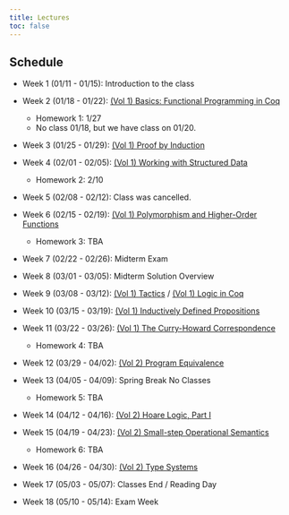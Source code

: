 ```yaml
---
title: Lectures
toc: false
---
```


## Schedule

- Week 1 (01/11 - 01/15): Introduction to the class

- Week 2 (01/18 - 01/22): [(Vol 1) Basics: Functional Programming in Coq](https://softwarefoundations.cis.upenn.edu/lf-current/Basics.html)
  - Homework 1: 1/27
  - No class 01/18, but we have class on 01/20.  
  
- Week 3 (01/25 - 01/29): [(Vol 1) Proof by Induction](https://softwarefoundations.cis.upenn.edu/lf-current/Induction.html)
  
- Week 4 (02/01 - 02/05): [(Vol 1) Working with Structured Data](https://softwarefoundations.cis.upenn.edu/lf-current/Lists.html)
  - Homework 2: 2/10
  
- Week 5 (02/08 - 02/12): Class was cancelled.
  
- Week 6 (02/15 - 02/19): [(Vol 1) Polymorphism and Higher-Order Functions](https://softwarefoundations.cis.upenn.edu/lf-current/Poly.html) 
  - Homework 3: TBA
  
- Week 7 (02/22 - 02/26): Midterm Exam
  
- Week 8 (03/01 - 03/05): Midterm Solution Overview
  
- Week 9 (03/08 - 03/12): [(Vol 1) Tactics](https://softwarefoundations.cis.upenn.edu/lf-current/Tactics.html) / [(Vol 1) Logic in Coq](https://softwarefoundations.cis.upenn.edu/lf-current/Logic.html)  
  
- Week 10 (03/15 - 03/19): [(Vol 1) Inductively Defined Propositions](https://softwarefoundations.cis.upenn.edu/lf-current/IndProp.html)
  
- Week 11 (03/22 - 03/26): [(Vol 1) The Curry-Howard Correspondence](https://softwarefoundations.cis.upenn.edu/lf-current/ProofObjects.html) 
  - Homework 4: TBA
  
- Week 12 (03/29 - 04/02): [(Vol 2) Program Equivalence](https://softwarefoundations.cis.upenn.edu/plf-current/Equiv.html)
  
- Week 13 (04/05 - 04/09): Spring Break No Classes
  - Homework 5: TBA

- Week 14 (04/12 - 04/16): [(Vol 2) Hoare Logic, Part I](https://softwarefoundations.cis.upenn.edu/plf-current/Hoare.html)
    
- Week 15 (04/19 - 04/23): [(Vol 2) Small-step Operational Semantics](https://softwarefoundations.cis.upenn.edu/plf-current/Smallstep.html)
  - Homework 6: TBA
  
- Week 16 (04/26 - 04/30): [(Vol 2) Type Systems](https://softwarefoundations.cis.upenn.edu/plf-current/Types.html)
  
- Week 17 (05/03 - 05/07): Classes End / Reading Day
  
- Week 18 (05/10 - 05/14): Exam Week

<!-- Extras if time:

- [(Vol 2) More on the Simply Typed Lambda-Calculus](https://softwarefoundations.cis.upenn.edu/plf-current/MoreStlc.html)
- [(Vol 2) Typing Mutable References](https://softwarefoundations.cis.upenn.edu/plf-current/References.html)

-->
